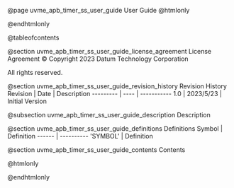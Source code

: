 @page uvme_apb_timer_ss_user_guide User Guide
@htmlonly
<div class="autonumbering">
@endhtmlonly


@tableofcontents


@section uvme_apb_timer_ss_user_guide_license_agreement License Agreement
© Copyright 2023 Datum Technology Corporation

All rights reserved.


@section uvme_apb_timer_ss_user_guide_revision_history Revision History
Revision  | Date | Description
--------- | ---- | -----------
1.0 | 2023/5/23 | Initial Version

@subsection uvme_apb_timer_ss_user_guide_description Description


@section uvme_apb_timer_ss_user_guide_definitions Definitions
Symbol | Definition
------ | ----------
 'SYMBOL' | Definition


@section uvme_apb_timer_ss_user_guide_contents Contents


@htmlonly
</div>
@endhtmlonly